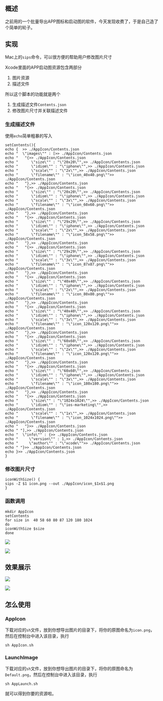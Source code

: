 ## 概述
之前用的一个批量导出APP图标和启动图的软件，今天发现收费了，于是自己造了个简单的轮子。

## 实现
Mac上的`sips`命令，可以很方便的帮助用户修改图片尺寸

Xcode里面的APP启动图资源包含两部分
1. 图片资源
2. 描述文件

所以这个脚本的功能就是两个
1. 生成描述文件`Contents.json`
2. 修改图片尺寸并关联描述文件

### 生成描述文件
使用`echo`简单粗暴的写入
```
setContents(){
echo {  >> ./AppIcon/Contents.json
echo "  \"images\"" : [>> ./AppIcon/Contents.json
echo "   "{>> ./AppIcon/Contents.json
echo "      \"size\"" : "\"20x20\"",>> ./AppIcon/Contents.json
echo "      \"idiom\"" : "\"iphone\"",>> ./AppIcon/Contents.json
echo "      \"scale\"" : "\"2x\"",>> ./AppIcon/Contents.json
echo "      \"filename\"" : "\"icon_40x40.png\"">> ./AppIcon/Contents.json
echo "   "},>> ./AppIcon/Contents.json
echo "   "{>> ./AppIcon/Contents.json
echo "      \"size\"" : "\"20x20\"",>> ./AppIcon/Contents.json
echo "      \"idiom\"" : "\"iphone\"",>> ./AppIcon/Contents.json
echo "      \"scale\"" : "\"3x\"",>> ./AppIcon/Contents.json
echo "      \"filename\"" : "\"icon_60x60.png\"">> ./AppIcon/Contents.json
echo "   "},>> ./AppIcon/Contents.json
echo "   "{>> ./AppIcon/Contents.json
echo "      \"size\"" : "\"29x29\"",>> ./AppIcon/Contents.json
echo "      \"idiom\"" : "\"iphone\"",>> ./AppIcon/Contents.json
echo "      \"scale\"" : "\"2x\"",>> ./AppIcon/Contents.json
echo "      \"filename\"" : "\"icon_58x58.png\"">> ./AppIcon/Contents.json
echo "   "},>> ./AppIcon/Contents.json
echo "   "{>> ./AppIcon/Contents.json
echo "      \"size\"" : "\"29x29\"",>> ./AppIcon/Contents.json
echo "      \"idiom\"" : "\"iphone\"",>> ./AppIcon/Contents.json
echo "      \"scale\"" : "\"3x\"",>> ./AppIcon/Contents.json
echo "      \"filename\"" : "\"icon_87x87.png\"">> ./AppIcon/Contents.json
echo "   "},>> ./AppIcon/Contents.json
echo "   "{>> ./AppIcon/Contents.json
echo "      \"size\"" : "\"40x40\"",>> ./AppIcon/Contents.json
echo "      \"idiom\"" : "\"iphone\"",>> ./AppIcon/Contents.json
echo "      \"scale\"" : "\"2x\"",>> ./AppIcon/Contents.json
echo "      \"filename\"" : "\"icon_80x80.png\"">> ./AppIcon/Contents.json
echo "   "},>> ./AppIcon/Contents.json
echo "   "{>> ./AppIcon/Contents.json
echo "      \"size\"" : "\"40x40\"",>> ./AppIcon/Contents.json
echo "      \"idiom\"" : "\"iphone\"",>> ./AppIcon/Contents.json
echo "      \"scale\"" : "\"3x\"",>> ./AppIcon/Contents.json
echo "      \"filename\"" : "\"icon_120x120.png\"">> ./AppIcon/Contents.json
echo "   "},>> ./AppIcon/Contents.json
echo "   "{>> ./AppIcon/Contents.json
echo "      \"size\"" : "\"60x60\"",>> ./AppIcon/Contents.json
echo "      \"idiom\"" : "\"iphone\"",>> ./AppIcon/Contents.json
echo "      \"scale\"" : "\"2x\"",>> ./AppIcon/Contents.json
echo "      \"filename\"" : "\"icon_120x120.png\"">> ./AppIcon/Contents.json
echo "   "},>> ./AppIcon/Contents.json
echo "   "{>> ./AppIcon/Contents.json
echo "      \"size\"" : "\"60x60\"",>> ./AppIcon/Contents.json
echo "      \"idiom\"" : "\"iphone\"",>> ./AppIcon/Contents.json
echo "      \"scale\"" : "\"3x\"",>> ./AppIcon/Contents.json
echo "      \"filename\"" : "\"icon_180x180.png\"">> ./AppIcon/Contents.json
echo "   "},>> ./AppIcon/Contents.json
echo "   "{>> ./AppIcon/Contents.json
echo "      \"size\"" : "\"1024x1024\"",>> ./AppIcon/Contents.json
echo "      \"idiom\"" : "\"ios-marketing\"",>> ./AppIcon/Contents.json
echo "      \"scale\"" : "\"1x\"",>> ./AppIcon/Contents.json
echo "      \"filename\"" : "\"icon_1024x1024.png\"">> ./AppIcon/Contents.json
echo "   "}>> ./AppIcon/Contents.json
echo " "],>> ./AppIcon/Contents.json
echo "  \"info\"" : {>> ./AppIcon/Contents.json
echo "     \"version\"" : 1,>> ./AppIcon/Contents.json
echo "     \"author\"" : "\"xcode\"">> ./AppIcon/Contents.json
echo " "}>> ./AppIcon/Contents.json
echo }>> ./AppIcon/Contents.json
}
```

### 修改图片尺寸
```
iconWithSize() {
sips -Z $1 icon.png --out ./AppIcon/icon_$1x$1.png
}
```

### 函数调用
```
mkdir AppIcon
setContents
for size in  40 58 60 80 87 120 180 1024
do
iconWithSize $size
done
```

![](http://ouem5hcj9.bkt.clouddn.com/AppIcon2.png)

![](http://ouem5hcj9.bkt.clouddn.com/AppIcon3.png)

## 效果展示
![](http://ouem5hcj9.bkt.clouddn.com/AppIcon.png)

![](http://ouem5hcj9.bkt.clouddn.com/LaunchImage.png)

## 怎么使用
### AppIcon
下载对应的`sh`文件，放到你想导出图片的目录下，将你的原图命名为`icon.png`，然后在控制台中进入该目录，执行
```
sh AppIcon.sh
```

### LaunchImage
下载对应的`sh`文件，放到你想导出图片的目录下，将你的原图命名为`Default.png`，然后在控制台中进入该目录，执行
```
sh AppLaunch.sh
```

就可以得到你要的资源啦。

